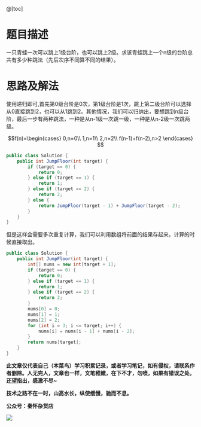 @[toc]
# 题目描述
一只青蛙一次可以跳上1级台阶，也可以跳上2级。求该青蛙跳上一个n级的台阶总共有多少种跳法（先后次序不同算不同的结果）。

# 思路及解法

使用递归即可,首先第0级台阶是0次，第1级台阶是1次，跳上第二级台阶可以选择从0直接跳到2，也可以从1跳到2。其他情况，我们可以归纳出，要想跳到n级台阶，最后一步有两种跳法，一种是从n-1级一次跳一级，一种是从n-2级一次跳两级。

$$f(n)=\begin{cases}
0,n=0\\
1,n=1\\
2,n=2\\
f(n-1)+f(n-2),n>2
\end{cases}
$$

```java
public class Solution {
    public int JumpFloor(int target) {
        if (target == 0) {
            return 0;
        } else if (target == 1) {
            return 1;
        } else if (target == 2) {
            return 2;
        } else {
            return JumpFloor(target - 1) + JumpFloor(target - 2);
        }
    }
}
```

但是这样会需要多次重复计算，我们可以利用数组将前面的结果存起来，计算的时候直接取出。

```java
public class Solution {
    public int JumpFloor(int target) {
        int[] nums = new int[target + 1];
        if (target == 0) {
            return 0;
        } else if (target == 1) {
            return 1;
        } else if (target == 2) {
            return 2;
        }
        nums[0] = 0;
        nums[1] = 1;
        nums[2] = 2;
        for (int i = 3; i <= target; i++) {
            nums[i] = nums[i - 1] + nums[i - 2];
        }
        return nums[target];
    }
}
```
**此文章仅代表自己（本菜鸟）学习积累记录，或者学习笔记，如有侵权，请联系作者删除。人无完人，文章也一样，文笔稚嫩，在下不才，勿喷，如果有错误之处，还望指出，感激不尽~**

**技术之路不在一时，山高水长，纵使缓慢，驰而不息。**

**公众号：秦怀杂货店**

![](https://img-blog.csdnimg.cn/img_convert/7d98fb66172951a2f1266498e004e830.png)
